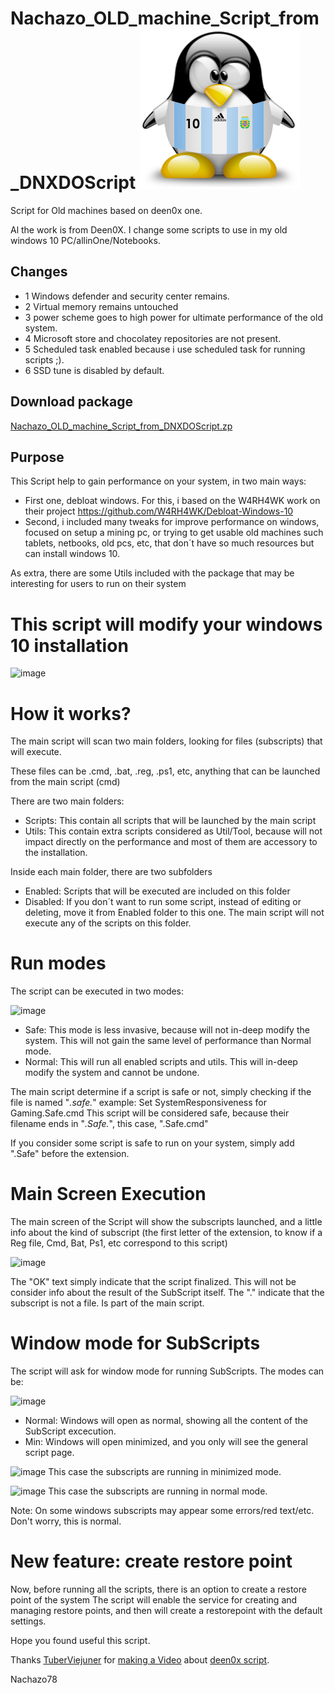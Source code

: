 # Nachazo_OLD_machine_Script_from_DNXDOScript ![image](https://github.com/nachazo78/nachazo78/blob/main/argentina.png)
 Script for Old machines based on deen0x one.

 

Al the work is from Deen0X. I change some scripts to use in my old windows 10 PC/allinOne/Notebooks.  

## Changes

- 1 Windows defender and security center remains.
- 2 Virtual memory remains untouched
- 3 power scheme goes to high power for ultimate performance of the old system.
- 4 Microsoft store and chocolatey repositories are not present.
- 5 Scheduled task enabled because i use scheduled task for running scripts ;).
- 6 SSD tune is disabled by default.

## Download package
[Nachazo_OLD_machine_Script_from_DNXDOScript.zp](https://github.com/nachazo78/Nachazo_OLD_machine_Script_from_DNXDOScript/blob/main/Nachazo_OLD_machine_Script_from_DNXDOScript.zip)

## Purpose
This Script help to gain performance on your system, in two main ways:
- First one, debloat windows. For this, i based on the W4RH4WK work on their project
https://github.com/W4RH4WK/Debloat-Windows-10
- Second, i included many tweaks for improve performance on windows, focused on setup a mining pc, or trying to get usable old machines such tablets, netbooks, old pcs, etc, that don´t have so much resources but can install windows 10.

As extra, there are some Utils included with the package that may be interesting for users to run on their system

# This script will modify your windows 10 installation

![image](https://user-images.githubusercontent.com/3720302/138956331-15ae85fe-4dcc-421d-8e2d-dbe241e0f224.png)


# How it works?

The main script will scan two main folders,  looking for files (subscripts) that will execute.

These files can be .cmd, .bat, .reg, .ps1, etc, anything that can be launched from the main script (cmd)

There are two main folders:
- Scripts: This contain all scripts that will be launched by the main script
- Utils: This contain extra scripts considered as Util/Tool, because will not impact directly on the performance and most of them are accessory to the installation.

Inside each main folder, there are two subfolders
- Enabled: Scripts that will be executed are included on this folder
- Disabled: If you don´t want to run some script, instead of editing or deleting, move it from Enabled folder to this one. The main script will not execute any of the scripts on this folder.

# Run modes

The script can be executed in two modes:

![image](https://user-images.githubusercontent.com/3720302/138956430-5aba8351-254b-40a2-b8c7-5509316d1fd0.png)

- Safe: This mode is less invasive, because will not in-deep modify the system. This will not gain the same level of performance than Normal mode.
- Normal: This will run all enabled scripts and utils. This will in-deep modify the system and cannot be undone.

The main script determine if a script is safe or not, simply checking if the file is named "*.safe.*"
example:
Set SystemResponsiveness for Gaming.Safe.cmd
This script will be considered safe, because their filename ends in "*.Safe.*", this case, ".Safe.cmd"

If you consider some script is safe to run on your system, simply add ".Safe" before the extension.

# Main Screen Execution

The main screen of the Script will show the subscripts launched, and a little info about the kind of subscript (the first letter of the extension, to know if a Reg file, Cmd, Bat, Ps1, etc correspond to this script)

![image](https://user-images.githubusercontent.com/3720302/138957308-d7f77f5d-b6b5-4ed6-be6d-03c4eda83144.png)

The "OK" text simply indicate that the script finalized. This will not be consider info about the result of the SubScript itself.
The "." indicate that the subscript is not a file. Is part of the main script.

# Window mode for SubScripts

The script will ask for window mode for running SubScripts.
The modes can be:

![image](https://user-images.githubusercontent.com/3720302/138958109-5521e651-1c22-4c76-908b-9a9fc74ead75.png)

- Normal: Windows will open as normal, showing all the content of the SubScript excecution.
- Min: Windows will open minimized, and you only will see the general script page.

![image](https://user-images.githubusercontent.com/3720302/138957577-af8dfe5c-4b87-4851-9756-24a83d0997d1.png)
This case the subscripts are running in minimized mode.

![image](https://user-images.githubusercontent.com/3720302/138958783-18310202-6516-4f98-9f8d-04f97e2942de.png)
This case the subscripts are running in normal mode.

Note: On some windows subscripts may appear some errors/red text/etc. Don't worry, this is normal.

# New feature: create restore point

Now, before running all the scripts, there is an option to create a restore point of the system
The script will enable the service for creating and managing restore points, and then will create a restorepoint with the default settings.

Hope you found useful this script.

Thanks [TuberViejuner](https://youtube.com/c/TuberViejuner) for [making a Video](https://youtu.be/N2Lz-9wegfQ) about [deen0x script](https://github.com/Deen0X/DNXDOScript/releases). 

Nachazo78





